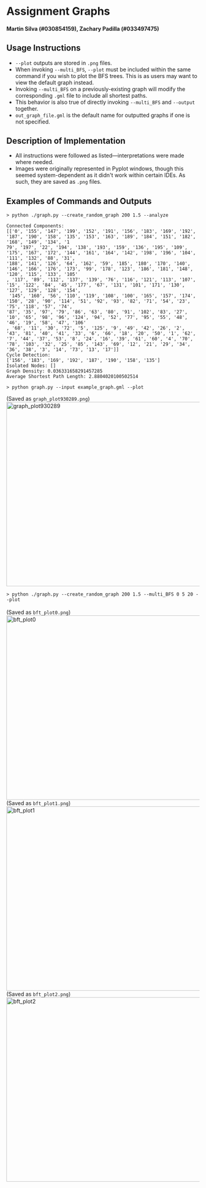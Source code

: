 # Assignment Graphs

#### Martin Silva (#030854159), Zachary Padilla (#033497475)

## Usage Instructions
- ``--plot`` outputs are stored in ``.png`` files.
- When invoking ``--multi_BFS``, ``--plot`` must be included within the same command if you wish to plot the BFS trees. This is as users may want to view the default graph instead.
- Invoking ``--multi_BFS`` on a previously-existing graph will modify the corresponding ``.gml`` file to include all shortest paths.
-   This behavior is also true of directly invoking ``--multi_BFS`` and ``--output`` together.
- ``out_graph_file.gml`` is the default name for outputted graphs if one is not specified.

## Description of Implementation
- All instructions were followed as listed—interpretations were made where needed.
- Images were originally represented in Pyplot windows, though this seemed system-dependent as it didn't work within certain IDEs. As such, they are saved as ``.png`` files.

## Examples of Commands and Outputs

``> python ./graph.py --create_random_graph 200 1.5 --analyze``
```
Connected Components:
[['0', '155', '147', '199', '152', '191', '156', '183', '169', '192', '187', '190', '158', '135', '153', '163', '189', '184', '151', '182', '168', '149', '134', '1
79', '197', '22', '194', '138', '193', '159', '136', '195', '109', '175', '167', '172', '144', '161', '164', '142', '198', '196', '104', '111', '132', '88', '31', 
'188', '141', '126', '64', '162', '59', '185', '180', '170', '140', '146', '166', '176', '173', '99', '178', '123', '186', '181', '148', '120', '115', '133', '105'
, '117', '89', '112', '137', '139', '76', '116', '121', '113', '107', '15', '122', '84', '45', '177', '67', '131', '101', '171', '130', '127', '129', '128', '154',
 '145', '160', '56', '110', '119', '108', '100', '165', '157', '174', '150', '28', '90', '114', '51', '92', '93', '82', '71', '54', '23', '75', '118', '57', '74', 
'87', '35', '97', '79', '86', '63', '80', '91', '102', '83', '27', '10', '65', '98', '96', '124', '94', '52', '77', '95', '55', '48', '46', '19', '58', '47', '106'
, '68', '11', '30', '72', '5', '125', '9', '49', '42', '26', '2', '43', '81', '40', '41', '33', '6', '66', '18', '20', '50', '1', '62', '7', '44', '37', '53', '8', '24', '16', '39', '61', '60', '4', '70', '78', '103', '32', '25', '85', '143', '69', '12', '21', '29', '34', '36', '38', '3', '14', '73', '13', '17']]
Cycle Detection:
['156', '183', '169', '192', '187', '190', '158', '135']
Isolated Nodes: []
Graph Density: 0.036331658291457285
Average Shortest Path Length: 2.8804020100502514
```
``> python graph.py --input example_graph.gml --plot``

(Saved as ``graph_plot930289.png``)\
<img width="640" height="480" alt="graph_plot930289" src="https://github.com/user-attachments/assets/761ace42-6cec-4274-b410-c09d94db37bb" />

``> python ./graph.py --create_random_graph 200 1.5 --multi_BFS 0 5 20 --plot``
<br></br>
(Saved as ``bft_plot0.png``)\
<img width="640" height="480" alt="bft_plot0" src="https://github.com/user-attachments/assets/50b5e504-3039-492b-86da-ab73e97085af" />\
(Saved as ``bft_plot1.png``)\
<img width="640" height="480" alt="bft_plot1" src="https://github.com/user-attachments/assets/1669c9c6-3a89-422f-a4ec-54a16ccec7b1" />\
(Saved as ``bft_plot2.png``)\
<img width="640" height="480" alt="bft_plot2" src="https://github.com/user-attachments/assets/885ad9a5-ba46-455f-a878-e090b1a296f7" />
